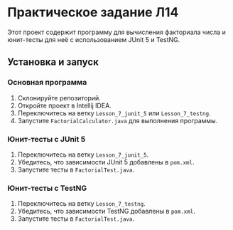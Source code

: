 # Практическое задание Л14

Этот проект содержит программу для вычисления факториала числа и юнит-тесты для неё с использованием JUnit 5 и TestNG.

## Установка и запуск

### Основная программа

1. Склонируйте репозиторий.
2. Откройте проект в Intellij IDEA.
3. Переключитесь на ветку `Lesson_7_junit_5` или `Lesson_7_testng`.
4. Запустите `FactorialCalculator.java` для выполнения программы.

### Юнит-тесты с JUnit 5

1. Переключитесь на ветку `Lesson_7_junit_5`.
2. Убедитесь, что зависимости JUnit 5 добавлены в `pom.xml`.
3. Запустите тесты в `FactorialTest.java`.

### Юнит-тесты с TestNG

1. Переключитесь на ветку `Lesson_7_testng`.
2. Убедитесь, что зависимости TestNG добавлены в `pom.xml`.
3. Запустите тесты в `FactorialTest.java`.


